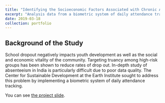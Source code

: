 ```yaml
---
title: "Identifying the Socioeconomic Factors Associated with Chronic Absenteeism in Rural India Using Eattendance"
excerpt: "Analysis data from a biometric system of daily attendance tracking with multilevel modeling (Winter Quarter 2019) <br/> <img src='/images/attendance_system.png'>"
date: 2019-03-18
collection: portfolio
---
```


Background of the Study
-----
School dropout negatively impacts youth development as well as the social and economic vitality of the community. Targeting truancy among high-risk groups has been shown to reduce rates of drop out. In-depth study of absenteeism in India is particularly difficult due to poor data quality. The Center for Sustainable Development at the Earth Institute sought to address this problem by implementing a biometric system of daily attendance tracking.

You can see [the project slide](https://docs.google.com/presentation/d/1Qi7_Fm75v7LzJ22vCPibdpszO_thZHNAyjcA01nz8bI/edit?usp=sharing).
